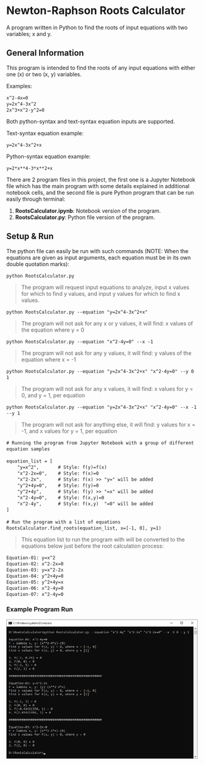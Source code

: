 # Newton-Raphson Roots Calculator
A program written in Python to find the roots of input equations with two variables; x and y.

## General Information
This program is intended to find the roots of any input equations with either one (x) or two (x, y) variables.

Examples:
```
x^2-4x=0
y=2x^4-3x^2
2x^3+x^2-y^2=0
```
Both python-syntax and text-syntax equation inputs are supported.

Text-syntax equation example:
```
y=2x^4-3x^2+x
```
Python-syntax equation example:
```
y=2*x**4-3*x**2+x
```

There are 2 program files in this project, the first one is a Jupyter Notebook file which has the main program with some details explained in additional notebook cells, and the second file is pure Python program that can be run easily through terminal:

1. **RootsCalculator.ipynb**: Notebook version of the program.
2. **RootsCalculator.py**: Python file version of the program.

## Setup & Run
The python file can easily be run with such commands (NOTE: When the equations are given as input arguments, each equation must be in its own double quotation marks):
```
python RootsCalculator.py
```
> The program will request input equations to analyze, input x values for which to find y values, and input y values for which to find x values.

```
python RootsCalculator.py --equation "y=2x^4-3x^2+x"
```
> The program will not ask for any x or y values, it will find: x values of the equation where y = 0

 ```
python RootsCalculator.py --equation "x^2-4y=0" --x -1
```
> The program will not ask for any y values, it will find: y values of the equation where x = -1

 ```
python RootsCalculator.py --equation "y=2x^4-3x^2+x" "x^2-4y=0" --y 0 1
```
> The program will not ask for any x values, it will find: x values for y = 0, and y = 1, per equation

 ```
python RootsCalculator.py --equation "y=2x^4-3x^2+x" "x^2-4y=0" --x -1 --y 1
```
> The program will not ask for anything else, it will find: y values for x = -1, and x values for y = 1, per equation

```
# Running the program from Jupyter Notebook with a group of different equation samples

equation_list = [
    "y=x^2",       # Style: f(y)=f(x)
    "x^2-2x=0",    # Style: f(x)=0
    "x^2-2x",      # Style: f(x) >> "y=" will be added
    "y^2+4y=0",    # Style: f(y)=0
    "y^2+4y",      # Style: f(y) >> "=x" will be added
    "x^2-4y=0",    # Style: f(x,y)=0
    "x^2-4y",      # Style: f(x,y)  "=0" will be added
]

# Run the program with a list of equations
RootsCalculator.find_roots(equation_list, x=[-1, 0], y=1)
```

> This equation list to run the program with will be converted to the equations below just before the root calculation process:
```
Equation-01: y=x^2
Equation-02: x^2-2x=0
Equation-03: y=x^2-2x
Equation-04: y^2+4y=0
Equation-05: y^2+4y=x
Equation-06: x^2-4y=0
Equation-07: x^2-4y=0
```

### Example Program Run

<img title="Running the Roots Calculator" src="https://github.com/firatkorkmaz/Newton-Raphson-Roots-Calculator/blob/main/images/RootsCalculator.png">
 

